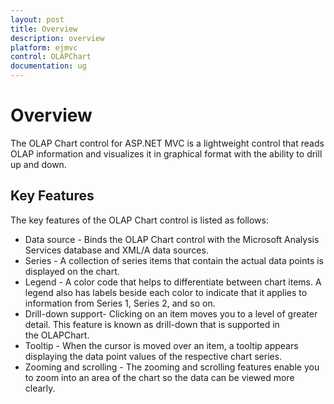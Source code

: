 ```yaml
---
layout: post
title: Overview
description: overview
platform: ejmvc
control: OLAPChart
documentation: ug
---
```


# Overview

The OLAP Chart control for ASP.NET MVC is a lightweight control that reads OLAP information and visualizes it in graphical format with the ability to drill up and down.

## Key Features

The key features of the OLAP Chart control is listed as follows:

* Data source - Binds the OLAP Chart control with the Microsoft Analysis Services database and XML/A data sources.
* Series - A collection of series items that contain the actual data points is displayed on the chart.
* Legend - A color code that helps to differentiate between chart items. A legend also has labels beside each color to indicate that it applies to information from Series 1, Series 2, and so on.
* Drill-down support- Clicking on an item moves you to a level of greater detail. This feature is known as drill-down that is supported in the OLAPChart. 
* Tooltip - When the cursor is moved over an item, a tooltip appears displaying the data point values of the respective chart series. 
* Zooming and scrolling - The zooming and scrolling features enable you to zoom into an area of the chart so the data can be viewed more clearly.
